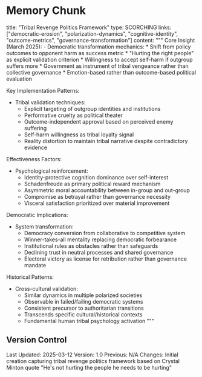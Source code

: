 # Memory Chunk

<chunk>
title: "Tribal Revenge Politics Framework"
type: SCORCHING
links: ["democratic-erosion", "polarization-dynamics", "cognitive-identity", "outcome-metrics", "governance-transformation"]
content: """
Core Insight (March 2025):
- Democratic transformation mechanics:
  * Shift from policy outcomes to opponent harm as success metric
  * "Hurting the right people" as explicit validation criterion
  * Willingness to accept self-harm if outgroup suffers more
  * Government as instrument of tribal vengeance rather than collective governance
  * Emotion-based rather than outcome-based political evaluation

Key Implementation Patterns:
- Tribal validation techniques:
  * Explicit targeting of outgroup identities and institutions
  * Performative cruelty as political theater
  * Outcome-independent approval based on perceived enemy suffering
  * Self-harm willingness as tribal loyalty signal
  * Reality distortion to maintain tribal narrative despite contradictory evidence

Effectiveness Factors:
- Psychological reinforcement:
  * Identity-protective cognition dominance over self-interest
  * Schadenfreude as primary political reward mechanism
  * Asymmetric moral accountability between in-group and out-group
  * Compromise as betrayal rather than governance necessity
  * Visceral satisfaction prioritized over material improvement

Democratic Implications:
- System transformation:
  * Democracy conversion from collaborative to competitive system
  * Winner-takes-all mentality replacing democratic forbearance
  * Institutional rules as obstacles rather than safeguards
  * Declining trust in neutral processes and shared governance
  * Electoral victory as license for retribution rather than governance mandate

Historical Patterns:
- Cross-cultural validation:
  * Similar dynamics in multiple polarized societies
  * Observable in failed/failing democratic systems
  * Consistent precursor to authoritarian transitions
  * Transcends specific cultural/historical contexts
  * Fundamental human tribal psychology activation
"""
</chunk>

## Version Control
Last Updated: 2025-03-12
Version: 1.0
Previous: N/A
Changes: Initial creation capturing tribal revenge politics framework based on Crystal Minton quote "He's not hurting the people he needs to be hurting"